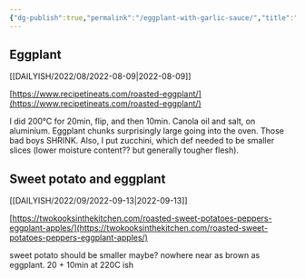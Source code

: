 ```yaml
---
{"dg-publish":true,"permalink":"/eggplant-with-garlic-sauce/","title":"Roasted veggies","tags":["recipe"],"created":"2022-09-17","updated":"2022-09-17"}
---
```



## Eggplant

[[DAILYISH/2022/08/2022-08-09\|2022-08-09]]

[https://www.recipetineats.com/roasted-eggplant/](https://www.recipetineats.com/roasted-eggplant/)

I did 200°C for 20min, flip, and then 10min. Canola oil and salt, on aluminium. Eggplant chunks surprisingly large going into the oven. Those bad boys SHRINK. Also, I put zucchini, which def needed to be smaller slices (lower moisture content?? but generally tougher flesh).

## Sweet potato and eggplant

[[DAILYISH/2022/09/2022-09-13\|2022-09-13]]

[https://twokooksinthekitchen.com/roasted-sweet-potatoes-peppers-eggplant-apples/](https://twokooksinthekitchen.com/roasted-sweet-potatoes-peppers-eggplant-apples/)

sweet potato should be smaller maybe? nowhere near as brown as eggplant. 20 + 10min at 220C ish
